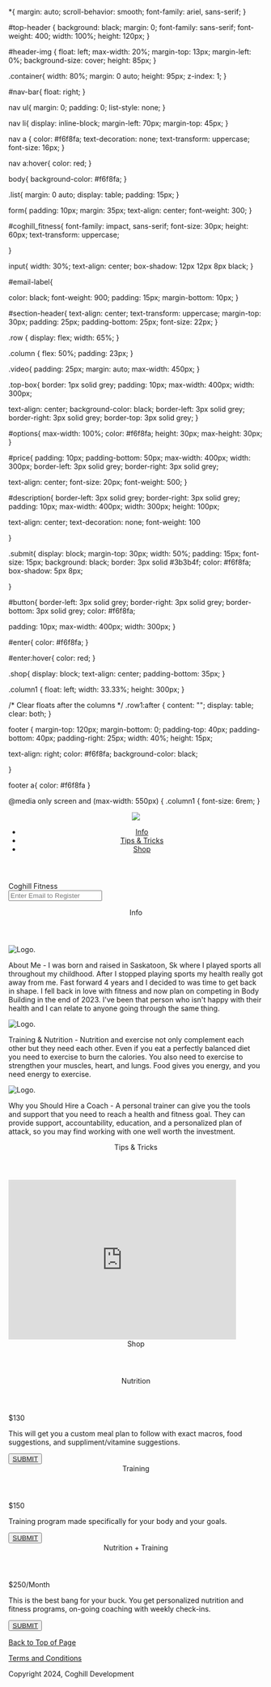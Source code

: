 *{
margin: auto;
scroll-behavior: smooth;
font-family: ariel, sans-serif;
}

#top-header {
background: black;
margin: 0;
font-family: sans-serif;
font-weight: 400;
width: 100%;
height: 120px;
}

#header-img {
float: left;
max-width: 20%; 
margin-top: 13px; 
margin-left: 0%;
background-size: cover;
height: 85px;
}


.container{
width: 80%;
margin: 0 auto;
height: 95px;
z-index: 1;
}

#nav-bar{
float: right;
}

nav ul{
margin: 0;
padding: 0;
list-style: none;
}

nav li{
display: inline-block;
margin-left: 70px;
margin-top: 45px;
}

nav a {
color: #f6f8fa;
text-decoration: none;
text-transform: uppercase;
font-size: 16px;
}

nav a:hover{
color: red;
}

body{
background-color: #f6f8fa;
}

.list{
margin: 0 auto;
display: table;
padding: 15px;
}

form{
padding: 10px;
margin: 35px;
text-align: center;
font-weight: 300;
}

#coghill_fitness{
font-family: impact, sans-serif; 
font-size: 30px;
height: 60px;
text-transform: uppercase;

}

input{
width: 30%;
text-align: center;
box-shadow: 12px 12px 8px black; 
}

#email-label{

color: black;
font-weight: 900;
padding: 15px;
margin-bottom: 10px;
}



#section-header{
text-align: center;
text-transform: uppercase;
margin-top: 30px;
padding: 25px;
padding-bottom: 25px;
font-size: 22px;
}

.row {
  display: flex;
  width: 65%;
}

.column {
  flex: 50%;
  padding: 23px;
}


.video{
padding: 25px;
margin: auto;
max-width: 450px;
}

.top-box{
border: 1px solid grey;
padding: 10px;
max-width: 400px;
width: 300px;

text-align: center;
background-color: black;
border-left: 3px solid grey;
border-right: 3px solid grey;
border-top: 3px solid grey;
}

#options{
max-width: 100%;
color: #f6f8fa;
height: 30px;
max-height: 30px;
}

#price{
padding: 10px;
padding-bottom: 50px;
max-width: 400px;
width: 300px;
border-left: 3px solid grey;
border-right: 3px solid grey;

text-align: center;
font-size: 20px;
font-weight: 500;
}

#description{
border-left: 3px solid grey;
border-right: 3px solid grey;
padding: 10px;
max-width: 400px;
width: 300px;
height: 100px;

text-align: center;
text-decoration: none;
font-weight: 100

}



.submit{
display: block;
margin-top: 30px;
width: 50%;
padding: 15px;
font-size: 15px;
background: black;
border: 3px solid #3b3b4f;
color: #f6f8fa;
box-shadow: 5px 8px;

}

#button{
border-left: 3px solid grey;
border-right: 3px solid grey;
border-bottom: 3px solid grey;
color: #f6f8fa;

padding: 10px;
max-width: 400px;
width: 300px;
}

#enter{
color: #f6f8fa;
}

#enter:hover{
color: red;
}

.shop{
display: block;
text-align: center;
padding-bottom: 35px;
}


.column1 {
  float: left;
  width: 33.33%;
  height: 300px;
}


/* Clear floats after the columns */
.row1:after {
  content: "";
  display: table;
  clear: both;
}

footer {
  margin-top: 120px;
  margin-bottom: 0;
  padding-top: 40px;
  padding-bottom: 40px;
  padding-right: 25px; 
  width: 40%;
  height: 15px;
  
  text-align: right;
  color: #f6f8fa;
  background-color: black;
  
}

footer a{
color: #f6f8fa
}

@media only screen and (max-width: 550px) {
  .column1 {
    font-size: 6rem;
  }



<!DOCTYPE html>
<html>
<head>
   <meta charset="UTF-8" />
    <meta name="viewport" content="width=device-width, initial-scale=1.0">
  <link rel="stylesheet" href="styles.css">
  </head>
  <title>Product Landing Page</title>
  <!--START OF PAGE-->
  <header id="top-header">
  <div class="container">
    <img id="header-img" src="https://spillwords.com/wp-content/uploads/2015/02/Conquer-or-Conquered-spillwords.jpg" />
    <!--START OF NAVBAR-->
    <nav id="nav-bar">
      <ul>
        <li> <a class="nav-link" href="#Info">Info</a></li>	        
        <li><a class="nav-link" href="#Tips_&_Tricks">Tips & Tricks</a></li>
        <li><a class="nav-link" href="#Shop">Shop</a></li>
      </ul>
    </nav>
    <!--END OF NAVBAR--> 
        </div>
        </header>
        <!--EMAIL SUBMITTION-->
        <form id="form">
        <div id="email-form">
        <div id="email-label">
        <label for="email" id="coghill_fitness">Coghill Fitness</label>
        </div>
        <input id="email" type="email" placeholder="Enter Email to Register">
        </input>
        </div>
        </form>
        <!--END OF EMAIL-->
        <!--START OF INFO SECTION-->
        <section class="info" id="Info">
        <div id="section-header"><header class="info_header">Info<header></div>
        <div id="info" class="row">
			<div class="column left"><img src="/Users/braydencoghill/Documents/Coding/HTML:CSS/icons8-gym-50.png" alt="Logo."/></div>
			<div class="column right"><p><span id="span">About Me</span> - I was born and raised in Saskatoon, Sk where I played sports all throughout my childhood. After I stopped playing sports my health really got away from me. Fast forward 4 years and I decided to was time to get back in shape. I fell back in love with fitness and now plan on competing in Body Building in the end of 2023. I've been that person who isn't happy with their health and I can relate to anyone going through the same thing.</p>
			</div>
			</div>
		<div id="info" class="row">	
			<div class="column left"><img src="/Users/braydencoghill/Documents/Coding/HTML:CSS/icons8-gym-50.png" alt="Logo." />
			</div>
			<div class="column right"><p><span id="span">Training & Nutrition</span> - Nutrition and exercise not only complement each other but they need each other. Even if you eat a perfectly balanced diet you need to exercise to burn the calories. You also need to exercise to strengthen your muscles, heart, and lungs. Food gives you energy, and you need energy to exercise.</p>
			</div>
			</div>
			<div class=row>
			 <div class="column left"><img src="/Users/braydencoghill/Documents/Coding/HTML:CSS/icons8-gym-50.png" alt="Logo."/>
			 </div>
				<div class="column right"><p><span id="span">Why you Should Hire a Coach</span> - A personal trainer can give you the tools and support that you need to reach a health and fitness goal. They can provide support, accountability, education, and a personalized plan of attack, so you may find working with one well worth the investment.</p></div>
				</div>
			 </section>
			 <!--END OF INFO SECTION-->
			 <!--START OF VIDEO-->
			 <div class="video" id="Tips_&_Tricks">
        <header id="section-header" class="youtube">Tips & Tricks</header>
        <iframe id="youtube" width="450" height="315" src="https://www.youtube.com/embed/QzsIwakqQSA" title="YouTube video player" frameborder="0" allow="accelerometer; autoplay; clipboard-write; encrypted-media; gyroscope; picture-in-picture" allowfullscreen></iframe>
    		</div>
			 <!--END OF VIDEO-->
			 <!--START OF SHOP-->
			 <div class="row1">
			 <header id="section-header">Shop</header>
			 <div class="column1">
			 <div class="top-box">
			 <header id="Shop" class="nutrition" id="options">Nutrition</header></div>
			 <p id="price">$130</p>
			  <p id="description">This will get you a custom meal plan to follow with exact macros, food suggestions, and suppliment/vitamine suggestions.</p>
			  <div id="button">
			  <button class="submit">
        <a id="enter" href="https://freecodecamp.org">SUBMIT</a>
        </button>
        </div id="button">
			  </div>
			  <div class="column1">
			 <div class="top-box">
			 <header class="training" id="options">Training</header></div>
			  <p id="price">$150</p>
			  <p id="description">Training program made specifically for your body and your goals.</p>
			  <div id="button">
			   <button class="submit">
        <a id="enter" href="https://freecodecamp.org">SUBMIT</a>
        </button>
        </div>
			   </div>
			   <div class="column1">
			  <div class="top-box">
			 <header class="nutrition-training" id="options">Nutrition + Training</header></div>
			  <p id="price">$250/Month</p>
			  <p id="description">This is the best bang for your buck. You get personalized nutrition and fitness programs, on-going coaching with weekly check-ins.</p>
			  <div id="button">
			  <button class="submit">
        <a id="enter" href="https://freecodecamp.org">SUBMIT</a>
        </button>
        </div>
			  </div>
			  </div>
			 <!--END OF SHOP-->
			 <!--START OF FOOTER-->
		<section>
		<footer>
		    <p><a id="enter" href="#nav-bar">Back to Top of Page</a></p>
			<p><a id="enter" href="nav-bar">Terms and Conditions</a></p>
			<p>Copyright 2024, Coghill Development</p>
		 </footer>
			</section>
     </html> 
    


